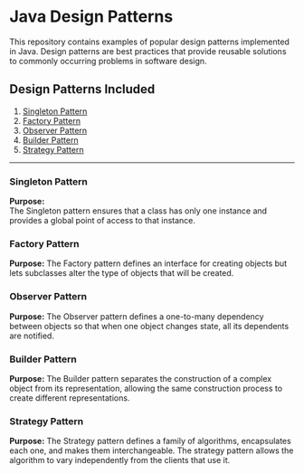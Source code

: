 # Java Design Patterns

This repository contains examples of popular design patterns implemented in Java. Design patterns are best practices that provide reusable solutions to commonly occurring problems in software design.

## Design Patterns Included

1. [Singleton Pattern](#singleton-pattern)
2. [Factory Pattern](#factory-pattern)
3. [Observer Pattern](#observer-pattern)
4. [Builder Pattern](#builder-pattern)
5. [Strategy Pattern](#strategy-pattern)

---

### Singleton Pattern
**Purpose:**  
The Singleton pattern ensures that a class has only one instance and provides a global point of access to that instance.

### Factory Pattern

**Purpose:** 
The Factory pattern defines an interface for creating objects but lets subclasses alter the type of objects that will be created.

### Observer Pattern

**Purpose:** 
The Observer pattern defines a one-to-many dependency between objects so that when one object changes state, all its dependents are notified.

### Builder Pattern

**Purpose:** 
The Builder pattern separates the construction of a complex object from its representation, allowing the same construction process to create different representations.

### Strategy Pattern

**Purpose:** 
The Strategy pattern defines a family of algorithms, encapsulates each one, and makes them interchangeable. The strategy pattern allows the algorithm to vary independently from the clients that use it.
